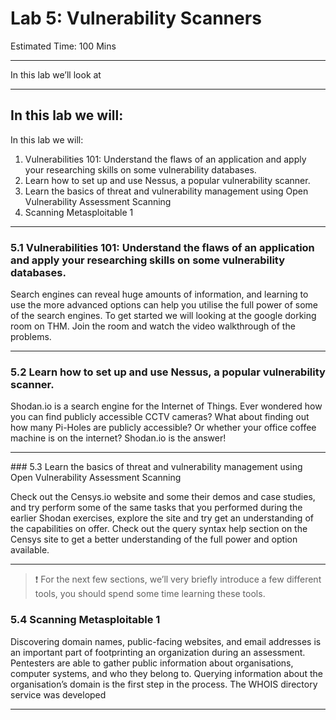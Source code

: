 # Lab 5: Vulnerability Scanners

Estimated Time: 100 Mins
___

In this lab we’ll look at 
___


## In this lab we will: 

In this lab we will:
1.	Vulnerabilities 101: Understand the flaws of an application and apply your researching skills on some vulnerability databases.
2.	Learn how to set up and use Nessus, a popular vulnerability scanner.
3.	Learn the basics of threat and vulnerability management using Open Vulnerability Assessment Scanning
4.	Scanning Metasploitable 1

___


### 5.1 Vulnerabilities 101: Understand the flaws of an application and apply your researching skills on some vulnerability databases.



Search engines can reveal huge amounts of information, and learning to use the more advanced options can help you utilise the full power of some of the search engines. To get started we will looking at the google dorking room on THM. Join the room and watch the video walkthrough of the problems.  

___


### 5.2 Learn how to set up and use Nessus, a popular vulnerability scanner.


Shodan.io is a search engine for the Internet of Things. Ever wondered how you can find publicly accessible CCTV cameras? What about finding out how many Pi-Holes are publicly accessible? Or whether your office coffee machine is on the internet? Shodan.io is the answer!  

___


### 5.3 Learn the basics of threat and vulnerability management using Open Vulnerability Assessment Scanning


Check out the Censys.io website and some their demos and case studies, and try perform some of the same tasks that you performed during the earlier Shodan exercises, explore the site and try get an understanding of the capabilities on offer. Check out the query syntax help section on the Censys site to get a better understanding of the full power and option available.  

___


> ❗ For the next few sections, we’ll very briefly introduce a few different tools, you should spend some time learning these tools.


### 5.4 Scanning Metasploitable 1

Discovering domain names, public-facing websites, and email addresses is an important part of footprinting an organization during an assessment. Pentesters are able to gather public information about organisations, computer systems, and who they belong to. Querying information about the organisation’s domain is the first step in the process. The WHOIS directory service was developed 

___





 

 
